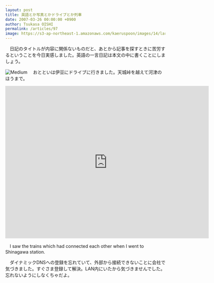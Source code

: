 ```yaml
---
layout: post
title: 英語とか写真とかドライブとか列車
date: 2007-03-26 00:00:00 +0900
author: Tsukasa OISHI
permalink: /articles/97
image: https://s3-ap-northeast-1.amazonaws.com/kaeruspoon/images/14/large.JPG?1300871854
---
```


　日記のタイトルが内容に関係ないものだと、あとから記事を探すときに苦労するということを今日実感しました。英語の一言日記は本文の中に書くことにしましょう。

![Medium](https://s3-ap-northeast-1.amazonaws.com/kaeruspoon/images/14/medium.JPG?1300871854)
　おとといは伊豆にドライブに行きました。天城峠を越えて河津のほうまで。

<iframe width="640" height="480" src="https://www.youtube.com/embed/WVBAOIlA1Ys" frameborder="0" allowfullscreen></iframe>

　I saw the trains which had connected each other when I went to Shinagawa station.

　ダイナミックDNSへの登録を忘れていて、外部から接続できないことに会社で気づきました。すぐさま登録して解決。LAN内にいたから気づきませんでした。忘れないようにしなくちゃだよ。

